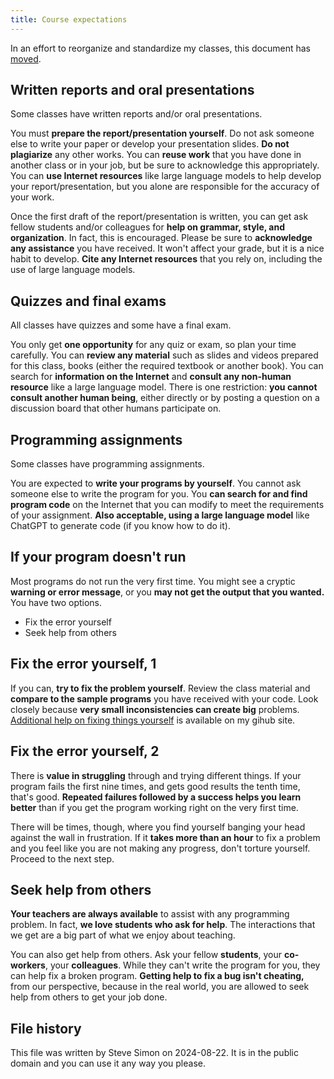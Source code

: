 ```yaml
---
title: Course expectations
---
```


In an effort to reorganize and standardize my classes, this document has [moved][ref01].

[ref01]: https://github.com/pmean/classes/blob/master/general/src/course-expectations.md

## Written reports and oral presentations

Some classes have written reports and/or oral presentations.

You must **prepare the report/presentation yourself**. Do not ask someone else to write your paper or develop your presentation slides. **Do not plagiarize** any other works. You can **reuse work** that you have done in another class or in your job, but be sure to acknowledge this appropriately. You can **use Internet resources** like large language models to help develop your report/presentation, but you alone are responsible for the accuracy of your work.

Once the first draft of the report/presentation is written, you can get ask fellow students and/or colleagues for **help on grammar, style, and organization**. In fact, this is encouraged. Please be sure to **acknowledge any assistance** you have received. It won't affect your grade, but it is a nice habit to develop. **Cite any Internet resources** that you rely on, including the use of large language models.

## Quizzes and final exams

All classes have quizzes and some have a final exam.

You only get **one opportunity** for any quiz or exam, so plan your time carefully. You can **review any material** such as slides and videos prepared for this class, books (either the required textbook or another book). You can search for **information on the Internet** and **consult any non-human resource** like a large language model. There is one restriction: **you cannot consult another human being**, either directly or by posting a question on a discussion board that other humans participate on.

## Programming assignments

Some classes have programming assignments. 

You are expected to **write your programs by yourself**. You cannot ask someone
else to write the program for you. You **can search for and find program code**
on the Internet that you can modify to meet the requirements of your assignment.
**Also acceptable, using a large language model** like ChatGPT to generate code
(if you know how to do it).

## If your program doesn't run

Most programs do not run the very first time. You might see a cryptic
**warning or error message**, or you **may not get the output that you wanted.**
You have two options.

-   Fix the error yourself
-   Seek help from others

## Fix the error yourself, 1

If you can, **try to fix the problem yourself**. Review the class material and
**compare to the sample programs** you have received with your code. Look 
closely because **very small inconsistencies can create big** problems.
[Additional help on fixing things yourself][ref01] is available on my gihub
site.

[ref01]: https://github.com/pmean/classes/blob/master/general/suggestions-if-you-encounter-an-error.md

## Fix the error yourself, 2

There is **value in struggling** through and trying different things. If your
program fails the first nine times, and gets good results the tenth time, that's
good. **Repeated failures followed by a success helps you learn better** than if
you get the program working right on the very first time.

There will be times, though, where you find yourself banging your head against
the wall in frustration. If it **takes more than an hour** to fix a problem and
you feel like you are not making any progress, don't torture yourself. Proceed
to the next step.

## Seek help from others

**Your teachers are always available** to assist with any programming problem.
In fact, **we love students who ask for help**. The interactions that we get are
a big part of what we enjoy about teaching.

You can also get help from others. Ask your fellow **students**, your 
**co-workers**, your **colleagues**. While they can't write the program for you,
they can help fix a broken program. **Getting help to fix a bug isn't cheating,**
from our perspective, because in the real world, you are allowed to seek help from others to get your job done.

## File history

This file was written by Steve Simon on 2024-08-22. It is in the public domain and you can use it any way you please.

